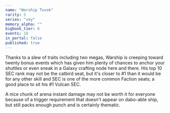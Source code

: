 ```yaml
---
name: "Warship Tuvok"
rarity: 5
series: "voy"
memory_alpha: ""
bigbook_tier: 6
events: 18
in_portal: false
published: true
---
```


Thanks to a slew of traits including two megas, Warship is creeping toward twenty bonus events which has given him plenty of chances to anchor your shuttles or even sneak in a Galaxy crafting node here and there. His top 10 SEC rank may not be the catbird seat, but it's closer to #1 than it would be for any other skill and SEC is one of the more common Faction seats; a good place to sit his #1 Vulcan SEC.

A nice chunk of arena instant damage may not be worth it for everyone because of a trigger requirement that doesn't appear on dabo-able ship, but still packs enough punch and is certainly thematic.
